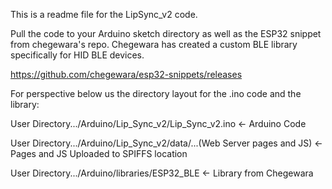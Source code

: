This is a readme file for the LipSync_v2 code.

Pull the code to your Arduino sketch directory as well as the ESP32 snippet from chegewara's repo.  Chegewara has created a custom BLE library specifically for HID BLE devices.

https://github.com/chegewara/esp32-snippets/releases

For perspective below us the directory layout for the .ino code and the library:

User Directory.../Arduino/Lip_Sync_v2/Lip_Sync_v2.ino   <- Arduino Code

User Directory.../Arduino/Lip_Sync_v2/data/...(Web Server pages and JS)   <- Pages and JS Uploaded to SPIFFS location

User Directory.../Arduino/libraries/ESP32_BLE   <- Library from Chegewara
